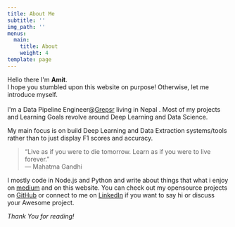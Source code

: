 ```yaml
---
title: About Me
subtitle: ''
img_path: ''
menus:
  main:
    title: About
    weight: 4
template: page
---
```

Hello there  I'm **Amit**.\
I hope you stumbled upon this website on purpose! Otherwise, let me introduce myself.\
\
I'm a Data Pipeline Engineer@[Grepsr](grepsr.com) living in Nepal . Most of my projects and Learning Goals revolve around Deep Learning and Data Science.

My main focus is on build Deep Learning and Data Extraction systems/tools rather than to just display F1 scores and accuracy.

> “Live as if you were to die tomorrow. Learn as if you were to live forever.”\
> ― Mahatma Gandhi

I mostly code in Node.js and Python and write about things that what i enjoy on [medium](https://medium.com/@amitupreti) and on this website.  You can check out my opensource projects on [GitHub](https://github.com/amitupreti) or connect to me on [LinkedIn](https://www.linkedin.com/in/amitupreti/) if you want to say hi or discuss your Awesome project.

*Thank You for reading!*
